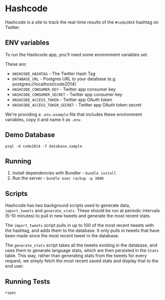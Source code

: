 # Hashcode

Hashcode is a site to track the real-time results of the `#code20XX` hashtag on
Twitter.

## ENV variables

To run the Hashcode app, you'll need some environment variables set.

These are:

- `HASHCODE_HASHTAG` - The Twitter Hash Tag
- `DATABASE_URL` - Postgres URL to your database (e.g. postgres://localhost/code2014)
- `HASHCODE_CONSUMER_KEY` - Twitter app consumer key
- `HASHCODE_CONSUMER_SECRET` - Twitter app consumer key
- `HASHCODE_ACCESS_TOKEN` - Twitter app OAuth token
- `HASHCODE_ACCESS_TOKEN_SECRET` - Twitter app OAuth token secret

We're providing a `.env.example` file that includes these environment variables, copy it and name it as `.env`.

## Demo Database

    psql -d code2014 -f database.sample

## Running

1. Install dependencies with Bundler - `bundle install`
2. Run the server - `bundle exec rackup -p 3000`

## Scripts

Hashcode has two background scripts used to generate data, `import_tweets` and
`generate_stats`. These should be run at periodic intervals (5-10 minutes) to
pull in new tweets and generate the most recent stats.

The `import_tweets` script pulls in up to 100 of the most recent tweets with the
hashtag, and adds them to the database. It only pulls in tweets that have been
made since the most recent tweet in the database.

The `generate_stats` script takes all the tweets existing in the database, and
uses them to generate language stats, which are then persisted in the `Stats`
table. This way, rather than generating stats from the tweets for every request,
we simply fetch the most recent saved stats and display that to the end user.

## Running Tests

	rspec
